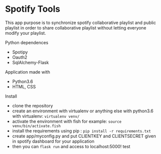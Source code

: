 # Spotify Tools

 This app purpose is to synchronize spotify collaborative playlist and public playlist in order to share collaborative playlist without letting everyone modify your playlist.

Python dependences
- Spotipy
- Oauth2
- SqlAlchemy-Flask


Application made with
- Python3.6
- HTML, CSS

Install

- clone the repository
- create an environment with virtualenv or anything else with python3.6 with virtualenv:
````virtualenv venv/````
- activate the environment with fish for example:
````source venv/bin/activate.fish````
- install the requirements using pip : 
````pip install -r requirements.txt````
- create app/myconfig.py and put CLIENTKEY and CLIENTSECRET given in spotify dashboard for your application
- then you can ````flask run```` and access to localhost:5000!
test

